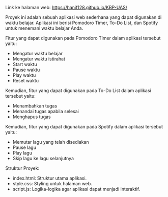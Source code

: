 Link ke halaman web: https://hanif128.github.io/KBP-UAS/

Proyek ini adalah sebuah aplikasi web sederhana yang dapat digunakan di waktu belajar. Aplikasi ini berisi Pomodoro Timer, To-Do List, dan Spotify untuk menemani waktu belajar Anda.

Fitur yang dapat digunakan pada Pomodoro Timer dalam aplikasi tersebut yaitu:
- Mengatur waktu belajar
- Mengatur waktu istirahat
- Start waktu
- Pause waktu
- Play waktu
- Reset waktu

Kemudian, fitur yang dapat digunakan pada To-Do List dalam aplikasi tersebut yaitu:
- Menambahkan tugas
- Menandai tugas apabila selesai
- Menghapus tugas

Kemudian, fitur yang dapat digunakan pada Spotify dalam aplikasi tersebut yaitu:
- Memutar lagu yang telah disediakan
- Pause lagu
- Play lagu
- Skip lagu ke lagu selanjutnya

Struktur Proyek:
- index.html: Struktur utama aplikasi.
- style.css: Styling untuk halaman web.
- script.js: Logika-logika agar aplikasi dapat menjadi interaktif.
